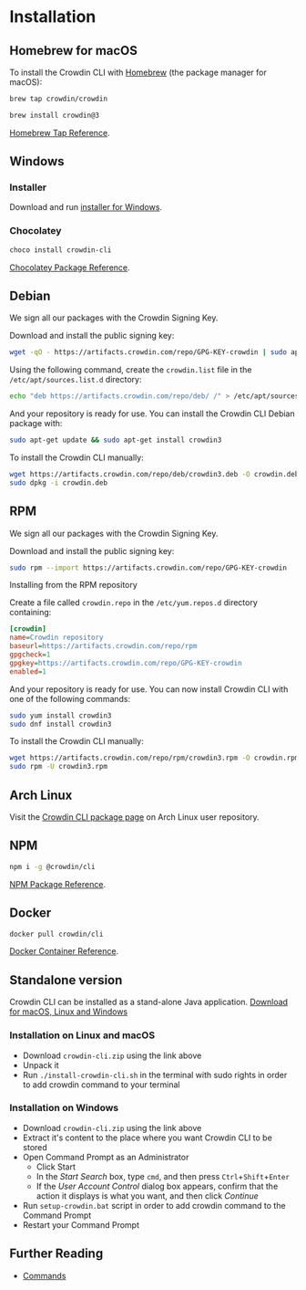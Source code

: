 # Installation

## Homebrew for macOS

To install the Crowdin CLI with [Homebrew](https://brew.sh/) (the package manager for macOS):

```bash
brew tap crowdin/crowdin
```

```bash
brew install crowdin@3
```

[Homebrew Tap Reference](https://github.com/crowdin/homebrew-crowdin).

## Windows

### Installer

Download and run [installer for Windows](https://downloads.crowdin.com/cli/v3/crowdin.exe).

### Chocolatey

```bash
choco install crowdin-cli
```

[Chocolatey Package Reference](https://community.chocolatey.org/packages/crowdin-cli).

## Debian

We sign all our packages with the Crowdin Signing Key.

Download and install the public signing key:

```bash
wget -qO - https://artifacts.crowdin.com/repo/GPG-KEY-crowdin | sudo apt-key add -
```

Using the following command, create the `crowdin.list` file in the `/etc/apt/sources.list.d` directory:

```bash
echo "deb https://artifacts.crowdin.com/repo/deb/ /" > /etc/apt/sources.list.d/crowdin.list
```

And your repository is ready for use. You can install the Crowdin CLI Debian package with:

```bash
sudo apt-get update && sudo apt-get install crowdin3
```

To install the Crowdin CLI manually:

```bash
wget https://artifacts.crowdin.com/repo/deb/crowdin3.deb -O crowdin.deb
sudo dpkg -i crowdin.deb
```

## RPM

We sign all our packages with the Crowdin Signing Key.

Download and install the public signing key:

```bash
sudo rpm --import https://artifacts.crowdin.com/repo/GPG-KEY-crowdin
```

Installing from the RPM repository

Create a file called `crowdin.repo` in the `/etc/yum.repos.d` directory containing:

```ini
[crowdin]
name=Crowdin repository
baseurl=https://artifacts.crowdin.com/repo/rpm
gpgcheck=1
gpgkey=https://artifacts.crowdin.com/repo/GPG-KEY-crowdin
enabled=1
```

And your repository is ready for use. You can now install Crowdin CLI with one of the following commands:

```bash
sudo yum install crowdin3
sudo dnf install crowdin3
```

To install the Crowdin CLI manually:

```bash
wget https://artifacts.crowdin.com/repo/rpm/crowdin3.rpm -O crowdin.rpm
sudo rpm -U crowdin3.rpm
```

## Arch Linux

Visit the [Crowdin CLI package page](https://aur.archlinux.org/packages/crowdin-cli) on Arch Linux user repository.

## NPM

```bash
npm i -g @crowdin/cli
```

[NPM Package Reference](https://www.npmjs.com/package/@crowdin/cli).

## Docker

```bash
docker pull crowdin/cli
```

[Docker Container Reference](https://hub.docker.com/r/crowdin/cli).

## Standalone version

Crowdin CLI can be installed as a stand-alone Java application. [Download for macOS, Linux and Windows](https://downloads.crowdin.com/cli/v3/crowdin-cli.zip)

### Installation on Linux and macOS

- Download `crowdin-cli.zip` using the link above
- Unpack it
- Run `./install-crowdin-cli.sh` in the terminal with sudo rights in order to add crowdin command to your terminal

### Installation on Windows

- Download `crowdin-cli.zip` using the link above
- Extract it's content to the place where you want Crowdin CLI to be stored
- Open Command Prompt as an Administrator
  - Click Start
  - In the *Start Search* box, type `cmd`, and then press `Ctrl`+`Shift`+`Enter`
  - If the *User Account Control* dialog box appears, confirm that the action it displays is what you want, and then click _Continue_
- Run `setup-crowdin.bat` script in order to add crowdin command to the Command Prompt
- Restart your Command Prompt

## Further Reading

- [Commands](/commands/crowdin)
